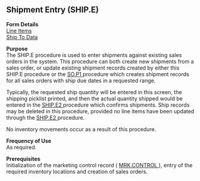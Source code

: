 ##  Shipment Entry (SHIP.E)

<PageHeader />

**Form Details**  
[ Line Items ](SHIP-E-1/README.md)   
[ Ship To Data ](SHIP-E-2/README.md)   

**Purpose**  
The SHIP.E procedure is used to enter shipments against existing sales orders in the system. This procedure can both create new shipments from a sales order, or update existing shipment records created by either this SHIP.E procedure or the [ SO.P1 ](SO-P1/README.md) procedure which creates shipment records for all sales orders with ship due dates in a requested range.   
  
Typically, the requested ship quantity will be entered in this screen, the shipping picklist printed, and then the actual quantity shipped would be entered in the [ SHIP.E2 ](../SHIP-E2/README.md) procedure which confirms shipments. Ship records may be deleted in this procedure, provided no line items have been updated through the [ SHIP.E2 ](../SHIP-E2/README.md) procedure.   
  
No inventory movements occur as a result of this procedure.

**Frequency of Use**  
As required.

**Prerequisites**  
Initialization of the marketing control record ( [ MRK.CONTROL ](../../MRK-OVERVIEW/MRK-ENTRY/MRK-CONTROL/README.md) ), entry of the required inventory locations and creation of sales orders. 

<badge text= "Version 8.10.57" vertical="middle" />

<PageFooter />